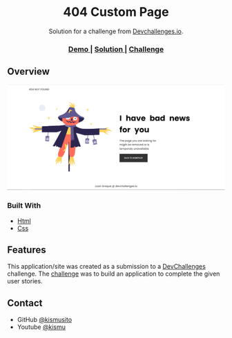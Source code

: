 <!-- Please update value in the {}  -->

<h1 align="center">404 Custom Page</h1>


<div align="center">
   Solution for a challenge from  <a href="http://devchallenges.io" target="_blank">Devchallenges.io</a>.
</div>

<div align="center">
  <h3>
    <a href="https://kismusito.github.io/challangeOne/">
      Demo
    </a>
    <span> | </span>
    <a href="https://kismusito.github.io/challangeOne/">
      Solution
    </a>
    <span> | </span>
    <a href="https://devchallenges.io/challenges/wBunSb7FPrIepJZAg0sY">
      Challenge
    </a>
  </h3>
</div>


<!-- OVERVIEW -->

## Overview

![screenshot](/img/image_preview.png)

### Built With

<!-- This section should list any major frameworks that you built your project using. Here are a few examples.-->

- [Html](https://www.w3.org/)
- [Css](https://www.w3.org/)

## Features

<!-- List the features of your application or follow the template. Don't share the figma file here :) -->

This application/site was created as a submission to a [DevChallenges](https://devchallenges.io/challenges) challenge. The [challenge](https://devchallenges.io/challenges/wBunSb7FPrIepJZAg0sY) was to build an application to complete the given user stories.

## Contact

- GitHub [@kismusito](https://{github.com/kismusito})
- Youtube [@kismu](https://youtube.com/kismusito)
